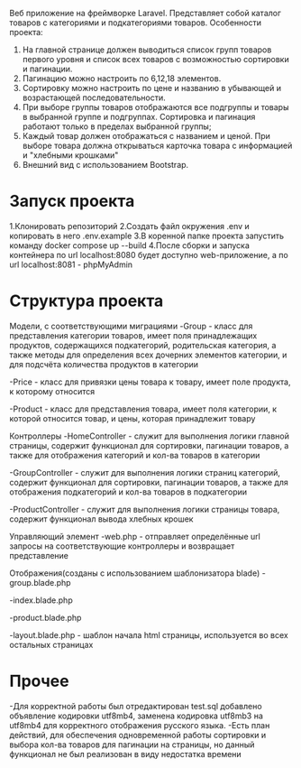 Веб приложение на фреймворке Laravel. Представляет собой каталог товаров с категориями и подкатегориями товаров.
Особенности проекта:
1. На главной странице должен выводиться список групп товаров первого уровня и список всех товаров с возможностью сортировки и пагинации.
2. Пагинацию можно настроить по 6,12,18 элементов.
3. Сортировку можно настроить по цене и названию в убывающей и возрастающей последовательности.
4. При выборе группы товаров отображаются все подгруппы и товары в выбранной группе и подгруппах. Сортировка и пагинация работают только в пределах выбранной группы;
5. Каждый товар должен отображаться с названием и ценой. При выборе товара должна открываться карточка товара с информацией и "хлебными крошками"
6. Внешний вид с использованием Bootstrap.

# Запуск проекта
1.Клонировать репозиторий
2.Создать файл окружения .env и копировать в него .env.example
3.В коренной папке проекта запустить команду docker compose up --build
4.После сборки и запуска контейнера по url localhost:8080 будет доступно web-приложение, а по url localhost:8081 - phpMyAdmin

# Структура проекта
Модели, с соответствующими миграциями
  -Group - класс для представления категории товаров, имеет поля принадлежащих продуктов, содержащихся подкатегорий, родительская категория, а также методы для определения всех дочерних элементов категории, и для подсчёта количества продуктов в категории
  
  -Price - класс для привязки цены товара к товару, имеет поле продукта, к которому относится
  
  -Product - класс для представления товара, имеет поля категории, к которой относится товар, и цены, которая принадлежит товару
  
Контроллеры
  -HomeController - служит для выполнения логики главной страницы, содержит функционал для сортировки, пагинации товаров, а также для отображения категорий и кол-ва товаров в категории
  
  -GroupController - служит для выполнения логики страниц категорий, содержит функционал для сортировки, пагинации товаров, а также для отображения подкатегорий и кол-ва товаров в подкатегории
  
  -ProductController - служит для выполнения логики страницы товара, содержит функционал вывода хлебных крошек
  
Управляющий элемент
  -web.php - отправляет определённые url запросы на соответствующие контроллеры и возвращает представление
  
Отображения(созданы с использованием шаблонизатора blade)
  -group.blade.php
  
  -index.blade.php
  
  -product.blade.php
  
  -layout.blade.php - шаблон начала html страницы, используется во всех остальных страницах

# Прочее
-Для корректной работы был отредактирован test.sql добавлено объявление кодировки utf8mb4, заменена кодировка utf8mb3 на utf8mb4 для корректного отображения русского языка.
-Есть план действий, для обеспечения одновременной работы сортировки и выбора кол-ва товаров для пагинации на страницы, но данный функционал не был реализован в виду недостатка времени
